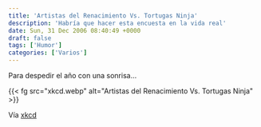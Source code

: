 ```yaml
---
title: 'Artistas del Renacimiento Vs. Tortugas Ninja'
description: 'Habría que hacer esta encuesta en la vida real'
date: Sun, 31 Dec 2006 08:40:49 +0000
draft: false
tags: ['Humor']
categories: ['Varios']
---
```


Para despedir el año con una sonrisa...

{{< fg src="xkcd.webp" alt="Artistas del Renacimiento Vs. Tortugas Ninja" >}}

Vía [xkcd](http://www.xkcd.com/c197.html)